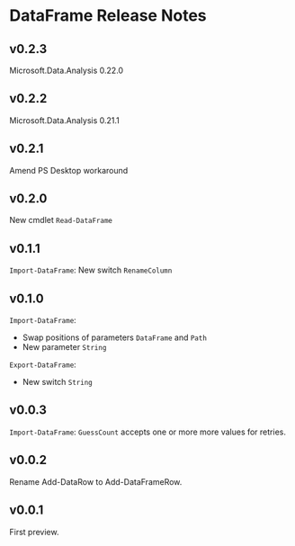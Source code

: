 # DataFrame Release Notes

## v0.2.3

Microsoft.Data.Analysis 0.22.0

## v0.2.2

Microsoft.Data.Analysis 0.21.1

## v0.2.1

Amend PS Desktop workaround

## v0.2.0

New cmdlet `Read-DataFrame`

## v0.1.1

`Import-DataFrame`: New switch `RenameColumn`

## v0.1.0

`Import-DataFrame`:

- Swap positions of parameters `DataFrame` and `Path`
- New parameter `String`

`Export-DataFrame`:

- New switch `String`

## v0.0.3

`Import-DataFrame`: `GuessCount` accepts one or more more values for retries.

## v0.0.2

Rename Add-DataRow to Add-DataFrameRow.

## v0.0.1

First preview.
